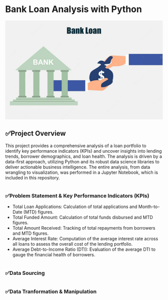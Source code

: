 # Bank Loan Analysis with Python

![Alt text for the image](https://github.com/Hammed-Hassan/Bank_Loan_Analysis/blob/main/Bank%20Loan%20Pictures.jpg)

## ✅Project Overview
This project provides a comprehensive analysis of a loan portfolio to identify key performance indicators (KPIs) and uncover insights into lending trends, borrower demographics, and loan health. The analysis is driven by a data-first approach, utilizing Python and its robust data science libraries to deliver actionable business intelligence. The entire analysis, from data wrangling to visualization, was performed in a Jupyter Notebook, which is included in this repository.

#
### ✅Problem Statement & Key Performance Indicators (KPIs)
- Total Loan Applications: Calculation of total applications and Month-to-Date (MTD) figures.
- Total Funded Amount: Calculation of total funds disbursed and MTD figures.
- Total Amount Received: Tracking of total repayments from borrowers and MTD figures.
- Average Interest Rate: Computation of the average interest rate across all loans to assess the overall cost of the lending portfolio.
- Average Debt-to-Income Ratio (DTI): Evaluation of the average DTI to gauge the financial health of borrowers.

#
### ✅Data Sourcing 

#
### ✅Data Tranformation & Manipulation
